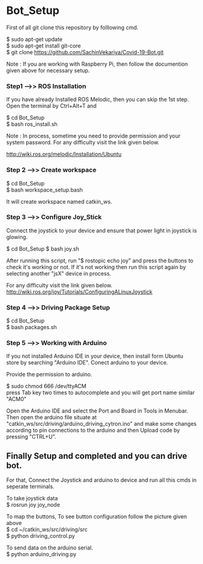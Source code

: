 # Bot_Setup

First of all git clone this repository by folllowing cmd.

$ sudo apt-get update \
$ sudo apt-get install git-core \
$ git clone https://github.com/SachinVekariya/Covid-19-Bot.git 

Note : If you are working with Raspberry Pi, then follow the documention given above for necessary setup.

### Step1 -->> ROS Installation

If you have already Installed ROS Melodic, then you can skip the 1st step.
Open the terminal by Ctrl+Alt+T and 

$ cd Bot_Setup \
$ bash ros_install.sh 

Note : In process, sometime you need to provide permission and your system password.
For any difficulty visit the link given below.

http://wiki.ros.org/melodic/Installation/Ubuntu

### Step 2 -->> Create workspace

$ cd Bot_Setup \
$ bash workspace_setup.bash 

It will create workspace named catkin_ws.

### Step 3 -->> Configure Joy_Stick

Connect the joystick to your device and ensure that power light in joystick is glowing.

$ cd Bot_Setup
$ bash joy.sh

After running this script, run "$ rostopic echo joy" and press the buttons to check it's working or not.
If it's not working then run this script again by selecting another "jsX" device in process.

For any difficulty visit the link given below. \
http://wiki.ros.org/joy/Tutorials/ConfiguringALinuxJoystick

### Step 4 -->> Driving Package Setup

$ cd Bot_Setup \
$ bash packages.sh  

### Step 5 -->> Working with Arduino

If you not installed Arduino IDE in your device, then install form Ubuntu store by searching "Arduino IDE".
Conect arduino to your device.

Provide the permission to arduino.

$ sudo chmod 666 /dev/ttyACM   
press Tab key two times to autocomplete and you will get port name similar "ACM0"

Open the Arduino IDE and select the Port and Board in Tools in Menubar. \
Then open the arduino file situate at "catkin_ws/src/driving/arduino_driving_cytron.ino" and make some changes according to pin connections to the arduino and then Upload code by pressing "CTRL+U".


## Finally Setup and completed and you can drive bot.

For that,
Connect the Joystick and arduino to device and run all this cmds in seperate terminals.

To take joystick data \
$ rosrun joy joy_node 

To map the buttons, To see button configuration follow the picture given above \
$ cd ~/catkin_ws/src/driving/src \
$ python driving_control.py 

To send data on the arduino serial. \
$ python arduino_driving.py  

